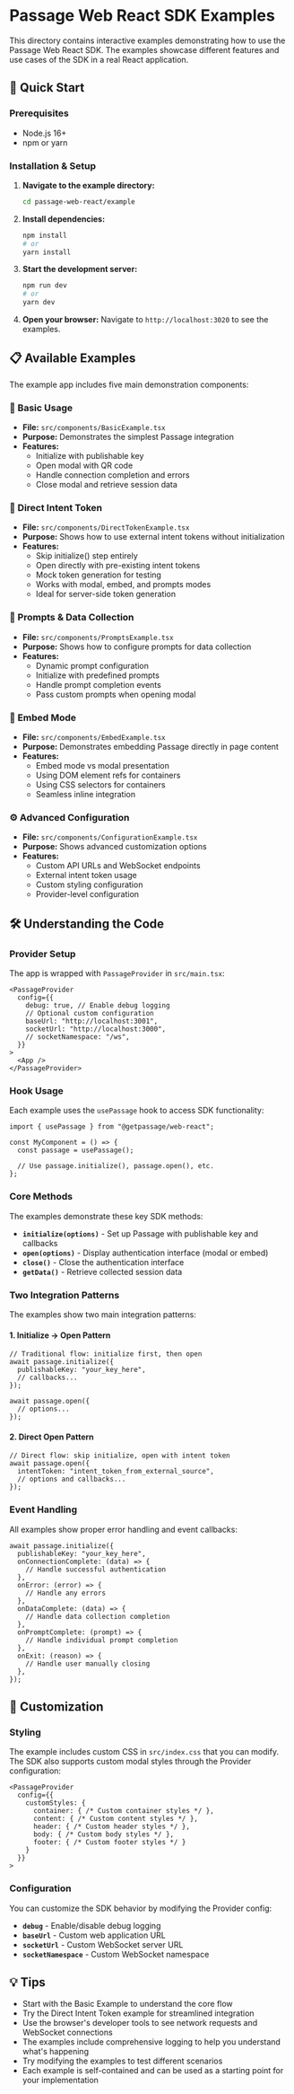 # Passage Web React SDK Examples

This directory contains interactive examples demonstrating how to use the Passage Web React SDK. The examples showcase different features and use cases of the SDK in a real React application.

## 🚀 Quick Start

### Prerequisites

- Node.js 16+
- npm or yarn

### Installation & Setup

1. **Navigate to the example directory:**

   ```bash
   cd passage-web-react/example
   ```

2. **Install dependencies:**

   ```bash
   npm install
   # or
   yarn install
   ```

3. **Start the development server:**

   ```bash
   npm run dev
   # or
   yarn dev
   ```

4. **Open your browser:**
   Navigate to `http://localhost:3020` to see the examples.

## 📋 Available Examples

The example app includes five main demonstration components:

### 🚀 Basic Usage

- **File:** `src/components/BasicExample.tsx`
- **Purpose:** Demonstrates the simplest Passage integration
- **Features:**
  - Initialize with publishable key
  - Open modal with QR code
  - Handle connection completion and errors
  - Close modal and retrieve session data

### 🔑 Direct Intent Token

- **File:** `src/components/DirectTokenExample.tsx`
- **Purpose:** Shows how to use external intent tokens without initialization
- **Features:**
  - Skip initialize() step entirely
  - Open directly with pre-existing intent tokens
  - Mock token generation for testing
  - Works with modal, embed, and prompts modes
  - Ideal for server-side token generation

### 🎯 Prompts & Data Collection

- **File:** `src/components/PromptsExample.tsx`
- **Purpose:** Shows how to configure prompts for data collection
- **Features:**
  - Dynamic prompt configuration
  - Initialize with predefined prompts
  - Handle prompt completion events
  - Pass custom prompts when opening modal

### 📱 Embed Mode

- **File:** `src/components/EmbedExample.tsx`
- **Purpose:** Demonstrates embedding Passage directly in page content
- **Features:**
  - Embed mode vs modal presentation
  - Using DOM element refs for containers
  - Using CSS selectors for containers
  - Seamless inline integration

### ⚙️ Advanced Configuration

- **File:** `src/components/ConfigurationExample.tsx`
- **Purpose:** Shows advanced customization options
- **Features:**
  - Custom API URLs and WebSocket endpoints
  - External intent token usage
  - Custom styling configuration
  - Provider-level configuration

## 🛠️ Understanding the Code

### Provider Setup

The app is wrapped with `PassageProvider` in `src/main.tsx`:

```tsx
<PassageProvider
  config={{
    debug: true, // Enable debug logging
    // Optional custom configuration
    baseUrl: "http://localhost:3001",
    socketUrl: "http://localhost:3000",
    // socketNamespace: "/ws",
  }}
>
  <App />
</PassageProvider>
```

### Hook Usage

Each example uses the `usePassage` hook to access SDK functionality:

```tsx
import { usePassage } from "@getpassage/web-react";

const MyComponent = () => {
  const passage = usePassage();

  // Use passage.initialize(), passage.open(), etc.
};
```

### Core Methods

The examples demonstrate these key SDK methods:

- **`initialize(options)`** - Set up Passage with publishable key and callbacks
- **`open(options)`** - Display authentication interface (modal or embed)
- **`close()`** - Close the authentication interface
- **`getData()`** - Retrieve collected session data

### Two Integration Patterns

The examples show two main integration patterns:

#### 1. Initialize → Open Pattern

```tsx
// Traditional flow: initialize first, then open
await passage.initialize({
  publishableKey: "your_key_here",
  // callbacks...
});

await passage.open({
  // options...
});
```

#### 2. Direct Open Pattern

```tsx
// Direct flow: skip initialize, open with intent token
await passage.open({
  intentToken: "intent_token_from_external_source",
  // options and callbacks...
});
```

### Event Handling

All examples show proper error handling and event callbacks:

```tsx
await passage.initialize({
  publishableKey: "your_key_here",
  onConnectionComplete: (data) => {
    // Handle successful authentication
  },
  onError: (error) => {
    // Handle any errors
  },
  onDataComplete: (data) => {
    // Handle data collection completion
  },
  onPromptComplete: (prompt) => {
    // Handle individual prompt completion
  },
  onExit: (reason) => {
    // Handle user manually closing
  },
});
```

## 🎨 Customization

### Styling

The example includes custom CSS in `src/index.css` that you can modify. The SDK also supports custom modal styles through the Provider configuration:

```tsx
<PassageProvider
  config={{
    customStyles: {
      container: { /* Custom container styles */ },
      content: { /* Custom content styles */ },
      header: { /* Custom header styles */ },
      body: { /* Custom body styles */ },
      footer: { /* Custom footer styles */ }
    }
  }}
>
```

### Configuration

You can customize the SDK behavior by modifying the Provider config:

- **`debug`** - Enable/disable debug logging
- **`baseUrl`** - Custom web application URL
- **`socketUrl`** - Custom WebSocket server URL
- **`socketNamespace`** - Custom WebSocket namespace

## 💡 Tips

- Start with the Basic Example to understand the core flow
- Try the Direct Intent Token example for streamlined integration
- Use the browser's developer tools to see network requests and WebSocket connections
- The examples include comprehensive logging to help you understand what's happening
- Try modifying the examples to test different scenarios
- Each example is self-contained and can be used as a starting point for your implementation
